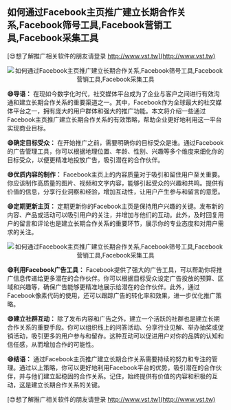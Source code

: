 ## **如何通过Facebook主页推广建立长期合作关系,Facebook筛号工具,Facebook营销工具,Facebook采集工具**

[😍想了解推广相关软件的朋友请登录 http://www.vst.tw](http://www.vst.tw)

 <center><img src="https://vst.tw/MP4/tuiguang/png/6.png" alt="如何通过Facebook主页推广建立长期合作关系,Facebook筛号工具,Facebook营销工具,Facebook采集工具"></center>

**😄导语：**
在现如今数字化时代，社交媒体平台成为了企业与客户之间进行有效沟通和建立长期合作关系的重要渠道之一。其中，Facebook作为全球最大的社交媒体平台之一，拥有庞大的用户群体和强大的推广功能。本文将介绍一些通过Facebook主页推广建立长期合作关系的有效策略，帮助企业更好地利用这一平台实现商业目标。

**😄确定目标受众：**
在开始推广之前，需要明确你的目标受众是谁。通过Facebook的广告管理工具，你可以根据地理位置、年龄、性别、兴趣等多个维度来细化你的目标受众，以便更精准地投放广告，吸引潜在的合作伙伴。

**😄优质内容的制作：**
Facebook主页上的内容质量对于吸引和留住用户至关重要。你应该制作高质量的图片、视频和文字内容，能够引起受众的兴趣和共鸣。提供有价值的信息，分享行业洞察和经验，增加互动性，让用户产生参与和留言的意愿。

**😄定期更新主页：**
定期更新你的Facebook主页是保持用户兴趣的关键。发布新的内容、产品或活动可以吸引用户的关注，并增加与他们的互动。此外，及时回复用户的留言和评论也是建立长期合作关系的重要环节，展示你的专业态度和对用户需求的关注。

 <center><img src="https://vst.tw/MP4/tuiguang/png/7.png" alt="如何通过Facebook主页推广建立长期合作关系,Facebook筛号工具,Facebook营销工具,Facebook采集工具"></center>

**😄利用Facebook广告工具：**
Facebook提供了强大的广告工具，可以帮助你将推广信息传递给更多潜在的合作伙伴。你可以根据目标受众设定广告投放的预算、区域和兴趣等，确保广告能够更精准地展示给潜在的合作伙伴。此外，通过Facebook像素代码的使用，还可以跟踪广告的转化率和效果，进一步优化推广策略。

**😄建立社群互动：**
除了发布内容和广告之外，建立一个活跃的社群也是建立长期合作关系的重要手段。你可以组织线上的问答活动、分享行业见解、举办抽奖或促销活动，吸引更多的用户参与和留存。这种互动可以促进用户对你的品牌的认知和信任感，从而增加合作的可能性。

**😄结语：**
通过Facebook主页推广建立长期合作关系需要持续的努力和专注的管理。通过以上策略，你可以更好地利用Facebook平台的优势，吸引潜在的合作伙伴，并与他们建立起稳固的合作关系。记住，始终提供有价值的内容和积极的互动，这是建立长期合作关系的关键。

[😍想了解推广相关软件的朋友请登录 http://www.vst.tw](http://www.vst.tw)



